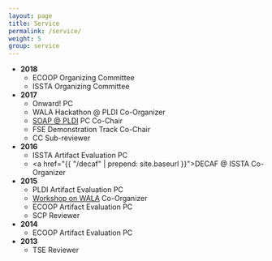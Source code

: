 ```yaml
---
layout: page
title: Service
permalink: /service/
weight: 5
group: service
---
```

* **2018**
  * ECOOP Organizing Committee
  * ISSTA Organizing Committee
* **2017**
  * Onward! PC
  * WALA Hackathon @ PLDI Co-Organizer
  * [SOAP @ PLDI](http://conf.researchr.org/track/pldi-ecoop-2017/SOAP-2017-papers) PC Co-Chair
  * FSE Demonstration Track Co-Chair
  * CC Sub-reviewer
* **2016**
  * ISSTA Artifact Evaluation PC
  * <a href="{{ "/decaf" | prepend: site.baseurl }}">DECAF @ ISSTA</a> Co-Organizer
* **2015**
  * PLDI Artifact Evaluation PC
  * [Workshop on WALA][wow] Co-Organizer
  * ECOOP Artifact Evaluation PC
  * SCP Reviewer
* **2014**
  * ECOOP Artifact Evaluation PC
* **2013**
  * TSE Reviewer

[wow]: http://researcher.watson.ibm.com/researcher/view_group.php?id=5750
